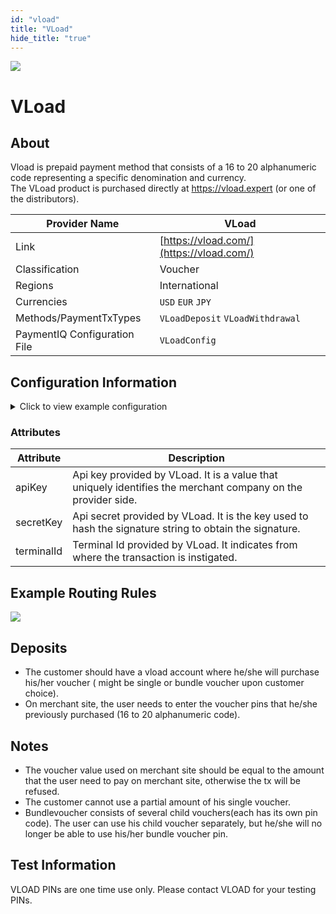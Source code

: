 ```yaml
--- 
id: "vload" 
title: "VLoad"
hide_title: "true"
---
```

 
![](/img/providers/logos/vload.png)

# VLoad

## About
Vload is prepaid payment method that consists of a 16 to 20 alphanumeric code representing a specific denomination and currency.  
The VLoad product is purchased directly at https://vload.expert (or one of the distributors). 

| Provider Name                | VLoad                                    |
|------------------------------|------------------------------------------|
| Link                         | [https://vload.com/](https://vload.com/) |
| Classification               | Voucher                                  |
| Regions                      | International                            |
| Currencies                   | `USD` `EUR` `JPY`                        |
| Methods/PaymentTxTypes       | `VLoadDeposit`  `VLoadWithdrawal`        |
| PaymentIQ Configuration File | `VLoadConfig`                            |

## Configuration Information

<details>
<summary>Click to view example configuration</summary>
<br/>

```xml
<com.devcode.paymentiq.integration.vload.VLoadConfig>
  <enabled>true</enabled>
<testMode>true</testMode>
  <accounts>
    <entry>
     <string>default</string>
     <account>
     <apiKey>???</apiKey>
     <secretKey>???</secretKey>
     <terminalId>???</terminalId>
     <supportedCurrencies>USD|EUR|JPY</supportedCurrencies>
     </account>
    </entry>
  </accounts>
</com.devcode.paymentiq.integration.vload.VLoadConfig>

```
</details>

### Attributes

| Attribute  | Description                                                                                                  |
|------------|--------------------------------------------------------------------------------------------------------------|
| apiKey     | Api key provided by VLoad. It is a value that uniquely identifies the merchant company on the provider side. |
| secretKey  | Api secret provided by VLoad. It is the key used to hash the signature string to obtain the signature.       |
| terminalId | Terminal Id provided by VLoad. It indicates from where the transaction is instigated.                        |

## Example Routing Rules

![](/img/providers/routing/vload.png)
 
## Deposits
- The customer should have a vload account where he/she will purchase his/her voucher ( might be single or bundle voucher upon customer choice). 
- On merchant site, the user needs to enter the voucher pins that he/she previously purchased (16 to 20 alphanumeric code). 

## Notes
- The voucher value used on merchant site should be equal to the amount that the user need to pay on merchant site, otherwise the tx will be refused.
- The customer cannot use a partial amount of his single voucher.
- Bundlevoucher consists of several child vouchers(each has its own pin code). The user can use his child voucher separately, but he/she will no longer be able to use his/her bundle voucher pin.

## Test Information

VLOAD PINs are one time use only. Please contact VLOAD for your testing PINs.
